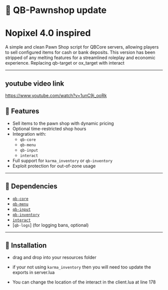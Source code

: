 # 🏪 QB-Pawnshop update

# Nopixel 4.0 inspired  
A simple and clean Pawn Shop script for QBCore servers, allowing players to sell configured items for cash or bank deposits. This version has been stripped of any melting features for a streamlined roleplay and economic experience.
Replacing qb-target or ox_target with interact

---
## youtube video link

https://www.youtube.com/watch?v=1unC9j_ooRk


## 🔧 Features

- Sell items to the pawn shop with dynamic pricing
- Optional time-restricted shop hours
- Integration with:
  - `qb-core`
  - `qb-menu`
  - `qb-input`
  - `interact`
- Full support for `karma_inventory` or `qb-inventory`
- Exploit protection for out-of-zone usage
---

## 🧩 Dependencies

- [`qb-core`](https://github.com/qbcore-framework/qb-core)
- [`qb-menu`](https://github.com/qbcore-framework/qb-menu)
- [`qb-input`](https://github.com/qbcore-framework/qb-input)
- [`qb-inventory`](https://github.com/qbcore-framework/qb-inventory)
- [`interact`](https://github.com/darktrovx/interact)
- [`qb-logs`] (for logging bans, optional)

---

## 📁 Installation

- drag and drop into your resources folder

- if your not using `karma_inventory` then you will need too update the exports in server.lua 

- You can change the location of the interact in the client.lua at line 178

